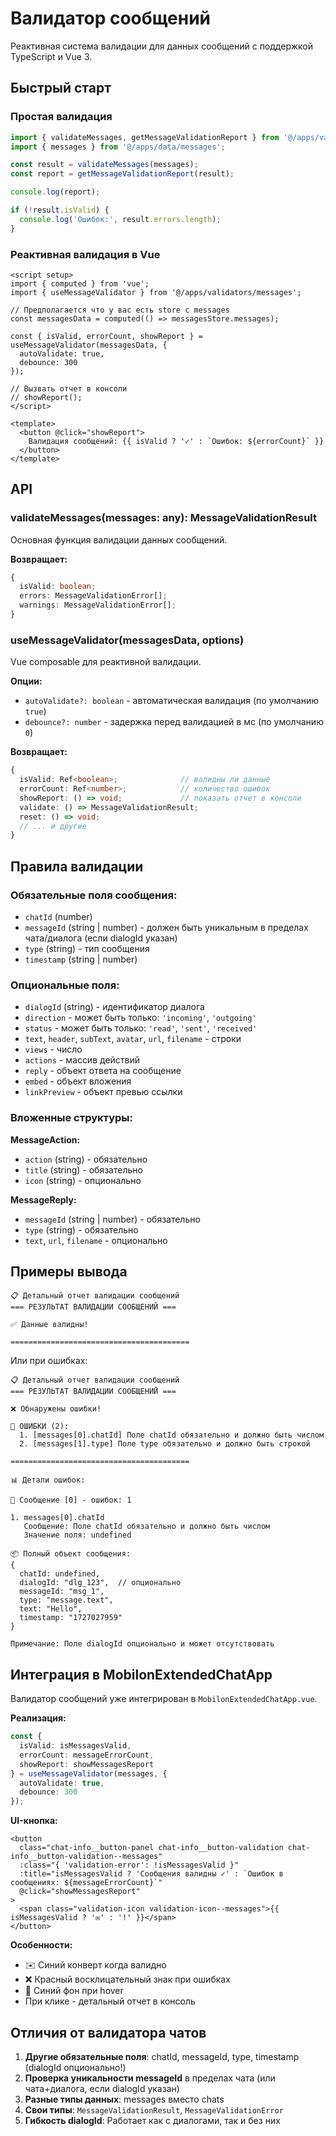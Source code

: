 # Валидатор сообщений

Реактивная система валидации для данных сообщений с поддержкой TypeScript и Vue 3.

## Быстрый старт

### Простая валидация

```typescript
import { validateMessages, getMessageValidationReport } from '@/apps/validators/messages';
import { messages } from '@/apps/data/messages';

const result = validateMessages(messages);
const report = getMessageValidationReport(result);

console.log(report);

if (!result.isValid) {
  console.log('Ошибок:', result.errors.length);
}
```

### Реактивная валидация в Vue

```vue
<script setup>
import { computed } from 'vue';
import { useMessageValidator } from '@/apps/validators/messages';

// Предполагается что у вас есть store с messages
const messagesData = computed(() => messagesStore.messages);

const { isValid, errorCount, showReport } = useMessageValidator(messagesData, {
  autoValidate: true,
  debounce: 300
});

// Вызвать отчет в консоли
// showReport();
</script>

<template>
  <button @click="showReport">
    Валидация сообщений: {{ isValid ? '✓' : `Ошибок: ${errorCount}` }}
  </button>
</template>
```

## API

### validateMessages(messages: any): MessageValidationResult

Основная функция валидации данных сообщений.

**Возвращает:**
```typescript
{
  isValid: boolean;
  errors: MessageValidationError[];
  warnings: MessageValidationError[];
}
```

### useMessageValidator(messagesData, options)

Vue composable для реактивной валидации.

**Опции:**
- `autoValidate?: boolean` - автоматическая валидация (по умолчанию `true`)
- `debounce?: number` - задержка перед валидацией в мс (по умолчанию `0`)

**Возвращает:**
```typescript
{
  isValid: Ref<boolean>;              // валидны ли данные
  errorCount: Ref<number>;            // количество ошибок
  showReport: () => void;             // показать отчет в консоли
  validate: () => MessageValidationResult;
  reset: () => void;
  // ... и другие
}
```

## Правила валидации

### Обязательные поля сообщения:
- `chatId` (number)
- `messageId` (string | number) - должен быть уникальным в пределах чата/диалога (если dialogId указан)
- `type` (string) - тип сообщения
- `timestamp` (string | number)

### Опциональные поля:
- `dialogId` (string) - идентификатор диалога
- `direction` - может быть только: `'incoming'`, `'outgoing'`
- `status` - может быть только: `'read'`, `'sent'`, `'received'`
- `text`, `header`, `subText`, `avatar`, `url`, `filename` - строки
- `views` - число
- `actions` - массив действий
- `reply` - объект ответа на сообщение
- `embed` - объект вложения
- `linkPreview` - объект превью ссылки

### Вложенные структуры:

**MessageAction:**
- `action` (string) - обязательно
- `title` (string) - обязательно
- `icon` (string) - опционально

**MessageReply:**
- `messageId` (string | number) - обязательно
- `type` (string) - обязательно
- `text`, `url`, `filename` - опционально

## Примеры вывода

```
📋 Детальный отчет валидации сообщений
=== РЕЗУЛЬТАТ ВАЛИДАЦИИ СООБЩЕНИЙ ===

✅ Данные валидны!

========================================
```

Или при ошибках:

```
📋 Детальный отчет валидации сообщений
=== РЕЗУЛЬТАТ ВАЛИДАЦИИ СООБЩЕНИЙ ===

❌ Обнаружены ошибки!

🔴 ОШИБКИ (2):
  1. [messages[0].chatId] Поле chatId обязательно и должно быть числом
  2. [messages[1].type] Поле type обязательно и должно быть строкой

========================================

📊 Детали ошибок:

🔴 Сообщение [0] - ошибок: 1

1. messages[0].chatId
   Сообщение: Поле chatId обязательно и должно быть числом
   Значение поля: undefined

📦 Полный объект сообщения:
{
  chatId: undefined,
  dialogId: "dlg_123",  // опционально
  messageId: "msg_1",
  type: "message.text",
  text: "Hello",
  timestamp: "1727027959"
}

Примечание: Поле dialogId опционально и может отсутствовать
```

## Интеграция в MobilonExtendedChatApp

Валидатор сообщений уже интегрирован в `MobilonExtendedChatApp.vue`.

**Реализация:**

```typescript
const { 
  isValid: isMessagesValid, 
  errorCount: messageErrorCount, 
  showReport: showMessagesReport 
} = useMessageValidator(messages, {
  autoValidate: true,
  debounce: 300
});
```

**UI-кнопка:**

```vue
<button
  class="chat-info__button-panel chat-info__button-validation chat-info__button-validation--messages"
  :class="{ 'validation-error': !isMessagesValid }"
  :title="isMessagesValid ? 'Сообщения валидны ✓' : `Ошибок в сообщениях: ${messageErrorCount}`"
  @click="showMessagesReport"
>
  <span class="validation-icon validation-icon--messages">{{ isMessagesValid ? '✉' : '!' }}</span>
</button>
```

**Особенности:**
- ✉️ Синий конверт когда валидно
- ❌ Красный восклицательный знак при ошибках
- 🔵 Синий фон при hover
- При клике - детальный отчет в консоль

## Отличия от валидатора чатов

1. **Другие обязательные поля**: chatId, messageId, type, timestamp (dialogId опционально!)
2. **Проверка уникальности messageId** в пределах чата (или чата+диалога, если dialogId указан)
3. **Разные типы данных**: messages вместо chats
4. **Свои типы**: `MessageValidationResult`, `MessageValidationError`
5. **Гибкость dialogId**: Работает как с диалогами, так и без них

